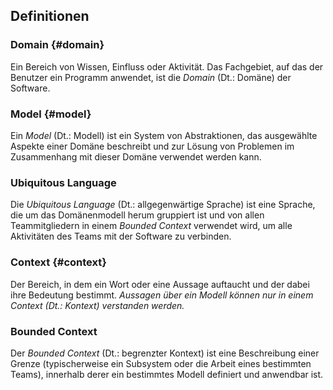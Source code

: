 ## Definitionen

### Domain {#domain}

Ein Bereich von Wissen, Einfluss oder Aktivität. Das Fachgebiet, auf
das der Benutzer ein Programm anwendet, ist die *Domain* (Dt.: Domäne)
der Software.

### Model {#model}

Ein *Model* (Dt.: Modell) ist ein System von Abstraktionen, das
ausgewählte Aspekte einer Domäne beschreibt und zur Lösung von
Problemen im Zusammenhang mit dieser Domäne verwendet werden kann.

### Ubiquitous Language

Die *Ubiquitous Language* (Dt.:
allgegenwärtige Sprache) ist eine
Sprache, die um das Domänenmodell herum gruppiert ist und von allen
Teammitgliedern in einem *Bounded Context* verwendet wird, um alle
Aktivitäten des Teams mit der Software zu verbinden.

### Context {#context}

Der Bereich, in dem ein Wort oder eine Aussage auftaucht und der dabei
ihre Bedeutung bestimmt.  *Aussagen über ein Modell können nur in
einem Context (Dt.: Kontext) verstanden werden.*

### Bounded Context

Der *Bounded Context* (Dt.: begrenzter Kontext)
ist eine Beschreibung
einer Grenze (typischerweise ein Subsystem oder die Arbeit eines
bestimmten Teams), innerhalb derer ein bestimmtes Modell definiert und
anwendbar ist.
